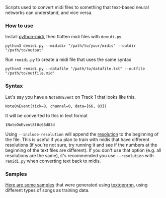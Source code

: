 Scripts used to convert midi files to something that text-based neural networks can understand, and vice versa.

### How to use
Install [python-midi](https://github.com/vishnubob/python-midi), then flatten midi files with `demidi.py`
```
python3 demidi.py --mididir "/path/to/your/midis" --outdir "/path/to/output"
```

Run `remidi.py` to create a midi file that uses the same syntax
```
python3 remidi.py --datafile "/path/to/datafile.txt" --outfile "/path/to/outfile.mid"
```

### Syntax
Let's say you have a `NoteOnEvent` on Track 1 that looks like this.
```
NoteOnEvent(tick=8, channel=0, data=[66, 83])
```
It will be converted to this in text format
```
1NoteOnEvent8t0c66d83d
```

Using `--include-resolution` will append the [resolution](https://en.wikipedia.org/wiki/Pulses_per_quarter_note) to the beginning of the file. This is useful if you plan to train with midis that have different resolutions (if you're not sure, try running it and see if the numbers at the beginning of the text files are different). If you don't use that option (e.g. all resolutions are the same), it's recommended you use `--resolution` with `remidi.py` when converting text back to midis.

### Samples

[Here are some samples](https://soundcloud.com/user-122134918/sets/ai-generated-music) that were generated using [textgenrnn](https://github.com/minimaxir/textgenrnn), using different types of songs as training data.
